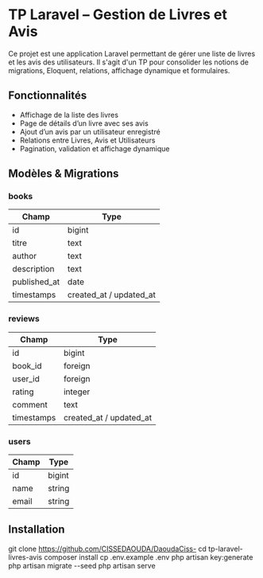 #  TP Laravel – Gestion de Livres et Avis

Ce projet est une application Laravel permettant de gérer une liste de livres et les avis des utilisateurs. Il s'agit d'un TP pour consolider les notions de migrations, Eloquent, relations, affichage dynamique et formulaires.

##  Fonctionnalités

- Affichage de la liste des livres
- Page de détails d’un livre avec ses avis
- Ajout d’un avis par un utilisateur enregistré
- Relations entre Livres, Avis et Utilisateurs
- Pagination, validation et affichage dynamique

##  Modèles & Migrations

###  books
| Champ         | Type       |
|--------------|------------|
| id           | bigint     |
| titre        | text       |
| author       | text     |
| description  | text       |
| published_at | date       |
| timestamps   | created_at / updated_at |

###  reviews
| Champ     | Type    |
|-----------|---------|
| id        | bigint  |
| book_id   | foreign |
| user_id   | foreign |
| rating    | integer |
| comment   | text    |
| timestamps| created_at / updated_at |

###  users
| Champ | Type   |
|-------|--------|
| id    | bigint |
| name  | string |
| email | string |

##  Installation


git clone https://github.com/CISSEDAOUDA/DaoudaCiss-
cd tp-laravel-livres-avis
composer install
cp .env.example .env
php artisan key:generate
php artisan migrate --seed
php artisan serve
